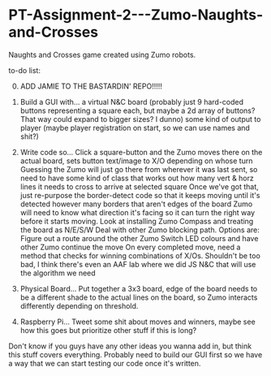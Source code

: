 # PT-Assignment-2---Zumo-Naughts-and-Crosses
Naughts and Crosses game created using Zumo robots.

to-do list:

0. ADD JAMIE TO THE BASTARDIN' REPO!!!!!

1. Build a GUI with...
		a virtual N&C board (probably just 9 hard-coded buttons representing a square each, but maybe a 2d array of buttons? That way could expand to bigger sizes? I dunno)
		some kind of output to player (maybe player registration on start, so we can use names and shit?)

2. Write code so...
		Click a square-button and the Zumo moves there on the actual board, sets button text/image to X/O depending on whose turn
		Guessing the Zumo will just go there from wherever it was last sent, so need to have some kind of class that works out how many vert & horz lines it needs to cross to arrive at selected square
		Once we've got that, just re-purpose the border-detect code so that it keeps moving until it's detected however many borders that aren't edges of the board
		Zumo will need to know what direction it's facing so it can turn the right way before it starts moving.
		Look at installing Zumo Compass and treating the board as N/E/S/W
		Deal with other Zumo blocking path. Options are:
							Figure out a route around the other Zumo
							Switch LED colours and have other Zumo continue the move
		On every completed move, need a method that checks for winning combinations of X/Os. Shouldn't be too bad, I think there's even an AAF lab where we did JS N&C that will use the algorithm we need

3. Physical Board...
		Put together a 3x3 board, edge of the board needs to be a different shade to the actual lines on the board, so Zumo interacts differently depending on threshold.

4. Raspberry Pi...
		Tweet some shit about moves and winners, maybe see how this goes but prioritize other stuff if this is long?

Don't know if you guys have any other ideas you wanna add in, but think this stuff covers everything. Probably need to build our GUI first so we have a way that we can start testing our code once it's written.